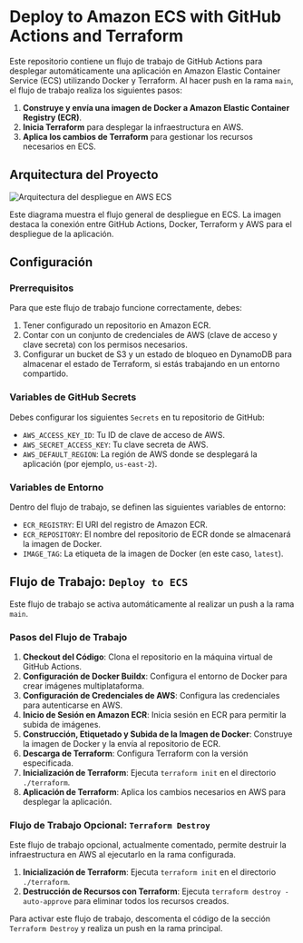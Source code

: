 # Deploy to Amazon ECS with GitHub Actions and Terraform

Este repositorio contiene un flujo de trabajo de GitHub Actions para desplegar automáticamente una aplicación en Amazon Elastic Container Service (ECS) utilizando Docker y Terraform. Al hacer push en la rama `main`, el flujo de trabajo realiza los siguientes pasos:

1. **Construye y envía una imagen de Docker a Amazon Elastic Container Registry (ECR)**.
2. **Inicia Terraform** para desplegar la infraestructura en AWS.
3. **Aplica los cambios de Terraform** para gestionar los recursos necesarios en ECS.

## Arquitectura del Proyecto

![Arquitectura del despliegue en AWS ECS](https://miro.medium.com/v2/resize:fit:2000/format:webp/1*xabx1cj-C-nVcg8Sbo1Rfw.png)

Este diagrama muestra el flujo general de despliegue en ECS. La imagen destaca la conexión entre GitHub Actions, Docker, Terraform y AWS para el despliegue de la aplicación.

## Configuración

### Prerrequisitos

Para que este flujo de trabajo funcione correctamente, debes:

1. Tener configurado un repositorio en Amazon ECR.
2. Contar con un conjunto de credenciales de AWS (clave de acceso y clave secreta) con los permisos necesarios.
3. Configurar un bucket de S3 y un estado de bloqueo en DynamoDB para almacenar el estado de Terraform, si estás trabajando en un entorno compartido.

### Variables de GitHub Secrets

Debes configurar los siguientes `Secrets` en tu repositorio de GitHub:

- `AWS_ACCESS_KEY_ID`: Tu ID de clave de acceso de AWS.
- `AWS_SECRET_ACCESS_KEY`: Tu clave secreta de AWS.
- `AWS_DEFAULT_REGION`: La región de AWS donde se desplegará la aplicación (por ejemplo, `us-east-2`).

### Variables de Entorno

Dentro del flujo de trabajo, se definen las siguientes variables de entorno:

- `ECR_REGISTRY`: El URI del registro de Amazon ECR.
- `ECR_REPOSITORY`: El nombre del repositorio de ECR donde se almacenará la imagen de Docker.
- `IMAGE_TAG`: La etiqueta de la imagen de Docker (en este caso, `latest`).

## Flujo de Trabajo: `Deploy to ECS`

Este flujo de trabajo se activa automáticamente al realizar un push a la rama `main`.

### Pasos del Flujo de Trabajo

1. **Checkout del Código**: Clona el repositorio en la máquina virtual de GitHub Actions.
2. **Configuración de Docker Buildx**: Configura el entorno de Docker para crear imágenes multiplataforma.
3. **Configuración de Credenciales de AWS**: Configura las credenciales para autenticarse en AWS.
4. **Inicio de Sesión en Amazon ECR**: Inicia sesión en ECR para permitir la subida de imágenes.
5. **Construcción, Etiquetado y Subida de la Imagen de Docker**: Construye la imagen de Docker y la envía al repositorio de ECR.
6. **Descarga de Terraform**: Configura Terraform con la versión especificada.
7. **Inicialización de Terraform**: Ejecuta `terraform init` en el directorio `./terraform`.
8. **Aplicación de Terraform**: Aplica los cambios necesarios en AWS para desplegar la aplicación.

### Flujo de Trabajo Opcional: `Terraform Destroy`

Este flujo de trabajo opcional, actualmente comentado, permite destruir la infraestructura en AWS al ejecutarlo en la rama configurada.

1. **Inicialización de Terraform**: Ejecuta `terraform init` en el directorio `./terraform`.
2. **Destrucción de Recursos con Terraform**: Ejecuta `terraform destroy -auto-approve` para eliminar todos los recursos creados.

Para activar este flujo de trabajo, descomenta el código de la sección `Terraform Destroy` y realiza un push en la rama principal.